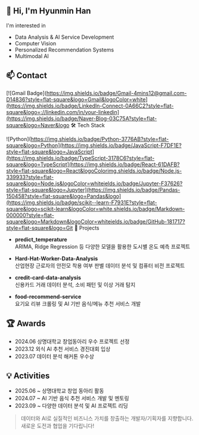 ## 👋 Hi, I'm Hyunmin Han

I'm interested in  
- Data Analysis & AI Service Development  
- Computer Vision  
- Personalized Recommendation Systems  
- Multimodal AI

## 📫 Contact

[![Gmail Badge](https://img.shields.io/badge/Gmail-4mins12@gmail.com-D14836?style=flat-square&logo=Gmail&logoColor=white](https://img.shields.io/badge/LinkedIn-Connect-0A66C2?style=flat-square&logo=://linkedin.com/in/your-linkedin](https://img.shields.io/badge/Naver-Blog-03C75A?style=flat-square&logo=Naver&logo 🛠️ Tech Stack

![Python](https://img.shields.io/badge/Python-3776AB?style=flat-square&logo=Python](https://img.shields.io/badge/JavaScript-F7DF1E?style=flat-square&logo=JavaScript](https://img.shields.io/badge/TypeScript-3178C6?style=flat-square&logo=TypeScript](https://img.shields.io/badge/React-61DAFB?style=flat-square&logo=React&logoColorimg.shields.io/badge/Node.js-339933?style=flat-square&logo=Node.js&logoColor=whiteields.io/badge/Jupyter-F37626?style=flat-square&logo=Jupyter](https://img.shields.io/badge/Pandas-150458?style=flat-square&logo=Pandas&logo](https://img.shields.io/badge/scikit--learn-F7931E?style=flat-square&logo=scikit-learn&logoColor=white.shields.io/badge/Markdown-000000?style=flat-square&logo=Markdown&logoColor=whiteields.io/badge/GitHub-181717?style=flat-square&logo=Git 📂 Projects

- **predict_temperature**  
  ARIMA, Ridge Regression 등 다양한 모델을 활용한 도시별 온도 예측 프로젝트

- **Hard-Hat-Worker-Data-Analysis**  
  산업현장 근로자의 안전모 착용 여부 판별 데이터 분석 및 컴퓨터 비전 프로젝트

- **credit-card-data-analysis**  
  신용카드 거래 데이터 분석, 소비 패턴 및 이상 거래 탐지

- **food-recommend-service**  
  요기요 리뷰 크롤링 및 AI 기반 음식/메뉴 추천 서비스 개발

## 🏆 Awards

- 2024.06 상명대학교 창업동아리 우수 프로젝트 선정  
- 2023.12 외식 AI 추천 서비스 경진대회 입상  
- 2023.07 데이터 분석 해커톤 우수상

## 💡 Activities

- 2025.06 ~ 상명대학교 창업 동아리 활동  
- 2024.07 ~ AI 기반 음식 추천 서비스 개발 및 멘토링  
- 2023.09 ~ 다양한 데이터 분석 및 AI 프로젝트 리딩

> 데이터와 AI로 실질적인 비즈니스 가치를 창출하는 개발자/기획자를 지향합니다.  
> 새로운 도전과 협업을 기다립니다!
